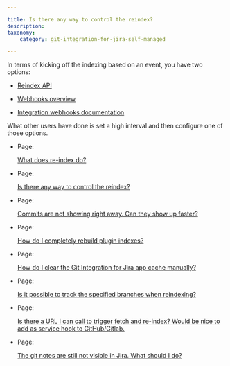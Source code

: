 ```yaml
---

title: Is there any way to control the reindex?
description:
taxonomy:
    category: git-integration-for-jira-self-managed

---
```

In terms of kicking off the indexing based on an event, you have two options:

*   [Reindex API](/git-integration-for-jira-self-managed/Reindex-API)

*   [Webhooks overview](/wiki/spaces/GIJDC/pages/94142715/Webhooks)

*   [Integration webhooks documentation](/git-integration-for-jira-self-managed/Integration-webhooks)


What other users have done is set a high interval and then configure one of those options.

*   Page:

    [What does re-index do?](/wiki/spaces/GIJDC/pages/2054291457)

*   Page:

    [Is there any way to control the reindex?](/wiki/spaces/GIJDC/pages/2053275662)

*   Page:

    [Commits are not showing right away. Can they show up faster?](/wiki/spaces/GIJDC/pages/2053570566)

*   Page:

    [How do I completely rebuild plugin indexes?](/wiki/spaces/GIJDC/pages/2053734434)

*   Page:

    [How do I clear the Git Integration for Jira app cache manually?](/wiki/spaces/GIJDC/pages/2053406737)

*   Page:

    [Is it possible to track the specified branches when reindexing?](/wiki/spaces/GIJDC/pages/2053406744)

*   Page:

    [Is there a URL I can call to trigger fetch and re-index? Would be nice to add as service hook to GitHub/Gitlab.](/wiki/spaces/GIJDC/pages/2053832750)

*   Page:

    [The git notes are still not visible in Jira. What should I do?](/wiki/spaces/GIJDC/pages/2054225956)